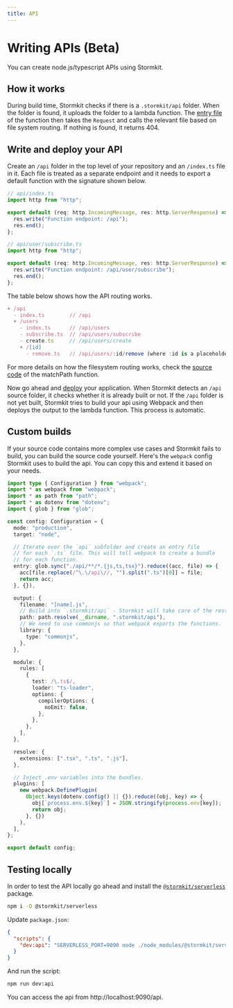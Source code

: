 ```yaml
---
title: API
---
```


# <span class="inline-flex items-center">Writing APIs <span class="text-sm ml-2">(Beta)</span></span>

<section>
You can create node.js/typescript APIs using Stormkit.
</section>

## How it works

<section>

During build time, Stormkit checks if there is a `.stormkit/api` folder. When the folder is found,
it uploads the folder to a lambda function. The <a href="https://github.com/stormkit-io/serverless/blob/main/src/entries/api/server.ts" target="_blank" rel="noopener noreferrer">entry file</a> of the function then takes the `Request` and calls the relevant file based on file system routing. If nothing is found, it returns 404.

</section>

## Write and deploy your API

<section>

Create an `/api` folder in the top level of your repository and an `/index.ts` file in it. 
Each file is treated as a separate endpoint and it needs to export a default function 
with the signature shown below.

```ts
// api/index.ts
import http from "http";

export default (req: http.IncomingMessage, res: http.ServerResponse) => {
  res.write("Function endpoint: /api");
  res.end();
};
```


```ts
// api/user/subscribe.ts
import http from "http";

export default (req: http.IncomingMessage, res: http.ServerResponse) => {
  res.write("Function endpoint: /api/user/subscribe");
  res.end();
};
```

The table below shows how the API routing works.

```ts
+ /api
  - index.ts        // /api
  + /users
    - index.ts      // /api/users
    - subscribe.ts  // /api/users/subscribe
    - create.ts     // /api/users/create
    + /[id]
      - remove.ts   // /api/users/:id/remove (where :id is a placeholder for dynamic values)
```

<p class="mt-4">
<sk-info-box>
For more details on how the filesystem routing works, check the <a href="https://github.com/stormkit-io/serverless/blob/main/src/utils/filesys.ts#L32" target="_blank" rel="noopener noreferrer">source code</a> of the matchPath function.
</sk-info-box>
</p>

Now go ahead and [deploy](/docs/deployments) your application. When Stormkit detects an `/api` source folder,
it checks whether it is already built or not. If the `/api` folder is not yet built, Stormkit tries to build
your api using Webpack and then deploys the output to the lambda function. This process is automatic. 

</section>

## Custom builds

<section>

If your source code contains more complex use cases and Stormkit fails to build, you can build the source code
yourself. Here's the `webpack` config Stormkit uses to build the api. You can copy this and extend it based on
your needs.

```ts
import type { Configuration } from "webpack";
import * as webpack from "webpack";
import * as path from "path";
import * as dotenv from "dotenv";
import { glob } from "glob";

const config: Configuration = {
  mode: "production",
  target: "node",

  // Iterate over the `api` subfolder and create an entry file
  // for each `.ts` file. This will tell webpack to create a bundle
  // for each function.
  entry: glob.sync("./api/**/*.{js,ts,tsx}").reduce((acc, file) => {
    acc[file.replace(/^\.\/api\//, "").split(".ts")[0]] = file;
    return acc;
  }, {}),

  output: {
    filename: "[name].js",
    // Build into `.stormkit/api` - Stormkit will take care of the rest.
    path: path.resolve(__dirname, ".stormkit/api"),
    // We need to use commonjs so that webpack exports the functions.
    library: {
      type: "commonjs",
    },
  },

  module: {
    rules: [
      {
        test: /\.ts$/,
        loader: "ts-loader",
        options: {
          compilerOptions: {
            noEmit: false,
          },
        },
      },
    ],
  },

  resolve: {
    extensions: [".tsx", ".ts", ".js"],
  },

  // Inject .env variables into the bundles.
  plugins: [
    new webpack.DefinePlugin(
      Object.keys(dotenv.config() || {}).reduce((obj, key) => {
        obj[`process.env.${key}`] = JSON.stringify(process.env[key]);
        return obj;
      }, {})
    ),
  ],
};

export default config;
```

</section>

## Testing locally

<section>

In order to test the API locally go ahead and install the [`@stormkit/serverless`](https://www.github.com/stormkit-io/serverless) package.

```bash
npm i -D @stormkit/serverless
```

Update `package.json`:

```json
{
  "scripts": {
    "dev:api": "SERVERLESS_PORT=9090 node ./node_modules/@stormkit/serverless/dist/dev-server"
  }
}
```

And run the script:

```bash
npm run dev:api
```

You can access the api from http://localhost:9090/api.

</section>